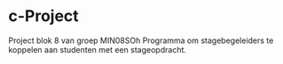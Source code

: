 c-Project
=========

Project blok 8 van groep MIN08SOh
Programma om stagebegeleiders te koppelen aan studenten met een stageopdracht. 
